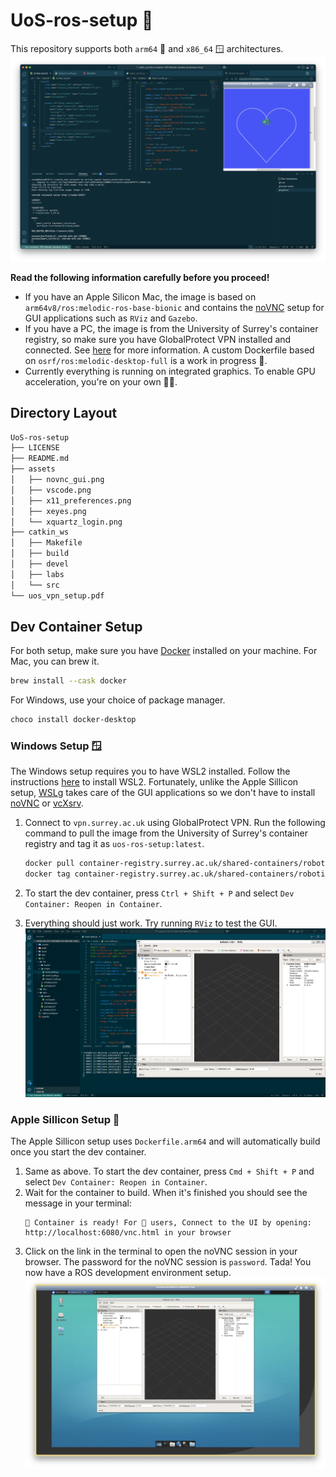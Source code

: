 # UoS-ros-setup 🤖
This repository supports both `arm64` 🍎 and `x86_64` 🪟 architectures.
![ROS](assets/vscode.png)

**Read the following information carefully before you proceed!**
- If you have an Apple Silicon Mac, the image is based on `arm64v8/ros:melodic-ros-base-bionic` and contains the [noVNC](https://novnc.com/info.html) setup for GUI applications such as `RViz` and `Gazebo`.
- If you have a PC, the image is from the University of Surrey's container registry, so make sure you have GlobalProtect VPN installed and connected. See [here](uos_vpn_setup.pdf) for more information. A custom Dockerfile based on `osrf/ros:melodic-desktop-full` is a work in progress 🚧.
- Currently everything is running on integrated graphics. To enable GPU acceleration, you're on your own 🤷‍♂️.

## Directory Layout
```bash
UoS-ros-setup
├── LICENSE
├── README.md
├── assets
│   ├── novnc_gui.png
│   ├── vscode.png
│   ├── x11_preferences.png
│   ├── xeyes.png
│   └── xquartz_login.png
├── catkin_ws
│   ├── Makefile
│   ├── build
│   ├── devel
│   ├── labs
│   └── src
└── uos_vpn_setup.pdf
```

## Dev Container Setup
For both setup, make sure you have [Docker](https://docs.docker.com/get-docker/) installed on your machine. For Mac, you can brew it.
```bash
brew install --cask docker
```
For Windows, use your choice of package manager.
```bash
choco install docker-desktop
```
### Windows Setup 🪟
The Windows setup requires you to have WSL2 installed. Follow the instructions [here](https://docs.microsoft.com/en-us/windows/wsl/install) to install WSL2. Fortunately, unlike the Apple Sillicon setup, [WSLg](https://github.com/microsoft/wslg) takes care of the GUI applications so we don't have to install [noVNC](https://novnc.com/info.html) or [vcXsrv](https://vcxsrv.com/).
1. Connect to `vpn.surrey.ac.uk` using GlobalProtect VPN. Run the following command to pull the image from the University of Surrey's container registry and tag it as `uos-ros-setup:latest`.
    ```bash
    docker pull container-registry.surrey.ac.uk/shared-containers/robotics-module-2:latest
    docker tag container-registry.surrey.ac.uk/shared-containers/robotics-module-2:latest uos-robotics:latest
    ```
2. To start the dev container, press `Ctrl + Shift + P` and select `Dev Container: Reopen in Container`.

3. Everything should just work. Try running `RViz` to test the GUI.
![WSLg](assets/wslg.png)

### Apple Sillicon Setup 🍎
The Apple Sillicon setup uses `Dockerfile.arm64` and will automatically build once you start the dev container.
1. Same as above. To start the dev container, press `Cmd + Shift + P` and select `Dev Container: Reopen in Container`.
2. Wait for the container to build. When it's finished you should see the message in your terminal:
    ```
    🚀 Container is ready! For 🍎 users, Connect to the UI by opening: http://localhost:6080/vnc.html in your browser
    ```
3. Click on the link in the terminal to open the noVNC session in your browser. The password for the noVNC session is `password`. Tada! You now have a ROS development environment setup.
![noVNC GUI](./assets/novnc_gui.png)